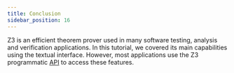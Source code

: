 ```yaml
---
title: Conclusion
sidebar_position: 16
---
```


Z3 is an efficient theorem prover used in many software testing, analysis and verification applications. In this tutorial, we covered its main capabilities using the textual interface. However, most applications use the Z3 programmatic [API](https://z3prover.github.io/api/html/index.html) to access these features.